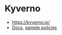 # Kyverno

* <https://kyverno.io/>
* [Docs](https://kyverno.io/), [sample policies](https://kyverno.io/policies/)
